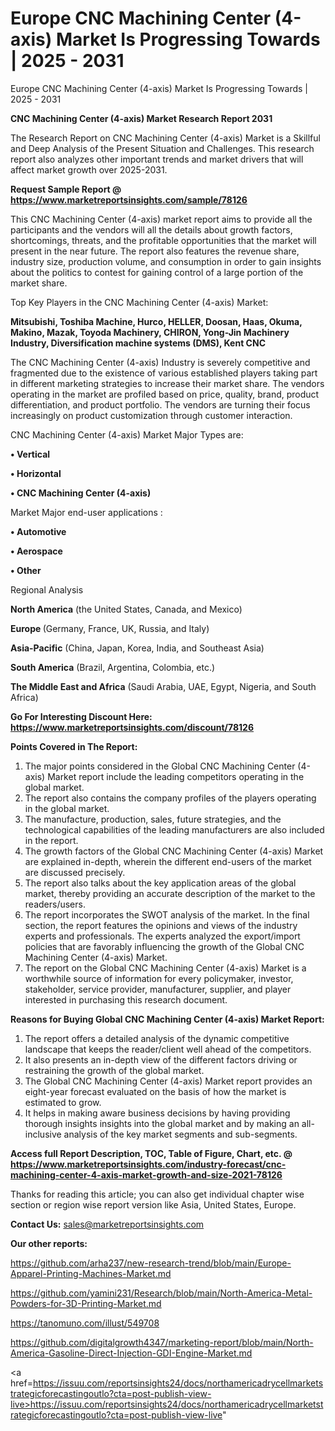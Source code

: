 # Europe CNC Machining Center (4-axis) Market Is Progressing Towards | 2025 - 2031
Europe CNC Machining Center (4-axis) Market Is Progressing Towards | 2025 - 2031

<strong>CNC Machining Center (4-axis) Market Research Report 2031</strong>

The Research Report on CNC Machining Center (4-axis) Market is a Skillful and Deep Analysis of the Present Situation and Challenges. This research report also analyzes other important trends and market drivers that will affect market growth over 2025-2031.

<strong>Request Sample Report @ <a href=https://www.marketreportsinsights.com/sample/78126>https://www.marketreportsinsights.com/sample/78126</a></strong>

This CNC Machining Center (4-axis) market report aims to provide all the participants and the vendors will all the details about growth factors, shortcomings, threats, and the profitable opportunities that the market will present in the near future. The report also features the revenue share, industry size, production volume, and consumption in order to gain insights about the politics to contest for gaining control of a large portion of the market share.

Top Key Players in the CNC Machining Center (4-axis) Market:

<strong>Mitsubishi, Toshiba Machine, Hurco, HELLER, Doosan, Haas, Okuma, Makino, Mazak, Toyoda Machinery, CHIRON, Yong-Jin Machinery Industry, Diversification machine systems (DMS), Kent CNC</strong>

The CNC Machining Center (4-axis) Industry is severely competitive and fragmented due to the existence of various established players taking part in different marketing strategies to increase their market share. The vendors operating in the market are profiled based on price, quality, brand, product differentiation, and product portfolio. The vendors are turning their focus increasingly on product customization through customer interaction.

CNC Machining Center (4-axis) Market Major Types are:

<strong>• Vertical

• Horizontal

• CNC Machining Center (4-axis)</strong>

Market Major end-user applications :

<strong>• Automotive

• Aerospace

• Other</strong>

Regional Analysis

</u><strong><b>North America</b></strong> (the United States, Canada, and Mexico)

<strong><b>Europe </b></strong>(Germany, France, UK, Russia, and Italy)

<strong><b>Asia-Pacific</b></strong> (China, Japan, Korea, India, and Southeast Asia)

<strong><b>South America</b></strong> (Brazil, Argentina, Colombia, etc.)

<strong><b>The Middle East and Africa</b></strong> (Saudi Arabia, UAE, Egypt, Nigeria, and South Africa)

<strong>Go For Interesting Discount Here: <a href=https://www.marketreportsinsights.com/discount/78126>https://www.marketreportsinsights.com/discount/78126</a></strong>

<strong>Points Covered in The Report:</strong>
<ol>
  <li>The major points considered in the Global CNC Machining Center (4-axis) Market report include the leading competitors operating in the global market.</li>
  <li>The report also contains the company profiles of the players operating in the global market.</li>
  <li>The manufacture, production, sales, future strategies, and the technological capabilities of the leading manufacturers are also included in the report.</li>
  <li>The growth factors of the Global CNC Machining Center (4-axis) Market are explained in-depth, wherein the different end-users of the market are discussed precisely.</li>
  <li>The report also talks about the key application areas of the global market, thereby providing an accurate description of the market to the readers/users.</li>
  <li>The report incorporates the SWOT analysis of the market. In the final section, the report features the opinions and views of the industry experts and professionals. The experts analyzed the export/import policies that are favorably influencing the growth of the Global CNC Machining Center (4-axis) Market.</li>
  <li>The report on the Global CNC Machining Center (4-axis) Market is a worthwhile source of information for every policymaker, investor, stakeholder, service provider, manufacturer, supplier, and player interested in purchasing this research document.</li>
</ol>
<strong>Reasons for Buying Global CNC Machining Center (4-axis) Market Report:</strong>

<ol>
  <li>The report offers a detailed analysis of the dynamic competitive landscape that keeps the reader/client well ahead of the competitors.</li>
  <li>It also presents an in-depth view of the different factors driving or restraining the growth of the global market.</li>
  <li>The Global CNC Machining Center (4-axis) Market report provides an eight-year forecast evaluated on the basis of how the market is estimated to grow.</li>
  <li>It helps in making aware business decisions by having providing thorough insights insights into the global market and by making an all-inclusive analysis of the key market segments and sub-segments.</li>
</ol>
<strong>Access full Report Description, TOC, Table of Figure, Chart, etc. @ <a href=https://www.marketreportsinsights.com/industry-forecast/cnc-machining-center-4-axis-market-growth-and-size-2021-78126>https://www.marketreportsinsights.com/industry-forecast/cnc-machining-center-4-axis-market-growth-and-size-2021-78126</a></strong>


Thanks for reading this article; you can also get individual chapter wise section or region wise report version like Asia, United States, Europe.

<strong>Contact Us:</strong>
sales@marketreportsinsights.com

<strong>Our other reports:</strong>

<a href=https://github.com/arha237/new-research-trend/blob/main/Europe-Apparel-Printing-Machines-Market.md>https://github.com/arha237/new-research-trend/blob/main/Europe-Apparel-Printing-Machines-Market.md</a>

<a href=https://github.com/yamini231/Research/blob/main/North-America-Metal-Powders-for-3D-Printing-Market.md>https://github.com/yamini231/Research/blob/main/North-America-Metal-Powders-for-3D-Printing-Market.md</a>

<a href=https://tanomuno.com/illust/549708>https://tanomuno.com/illust/549708</a>

<a href=https://github.com/digitalgrowth4347/marketing-report/blob/main/North-America-Gasoline-Direct-Injection-GDI-Engine-Market.md>https://github.com/digitalgrowth4347/marketing-report/blob/main/North-America-Gasoline-Direct-Injection-GDI-Engine-Market.md</a>

<a href=https://issuu.com/reportsinsights24/docs/northamericadrycellmarketstrategicforecastingoutlo?cta=post-publish-view-live>https://issuu.com/reportsinsights24/docs/northamericadrycellmarketstrategicforecastingoutlo?cta=post-publish-view-live</a>"

